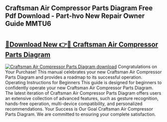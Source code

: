 ## Craftsman Air Compressor Parts Diagram Free Pdf Download - Part-hvo New Repair Owner Guide MMTU6

# <h2><a href="http://dfovvv.blite.top/?on=Craftsman+Air+Compressor+Parts+Diagram">🔗Download New 👉🔴 Craftsman Air Compressor Parts Diagram</a></h2>

[![Craftsman Air Compressor Parts Diagram download](https://i.imgur.com/lujVjoI.png)](http://dfovvv.blite.top/?on=Craftsman+Air+Compressor+Parts+Diagram)
Congratulations on Your Purchase! This manual celebrates your new Craftsman Air Compressor Parts Diagram and provides a roadmap to its successful operation. Operating Instructions for Beginners This guide is designed for beginners to confidently operate your new Craftsman Air Compressor Parts Diagram. The latest iteration of Craftsman Air Compressor Parts Diagram offers users an extensive collection of advanced features, such as gesture recognition, hands-free operation, multi-device compatibility, and personalized recommendations. Your Success is Our Goal Craftsman Air Compressor Parts Diagram. We are committed to ensuring your complete satisfaction.
